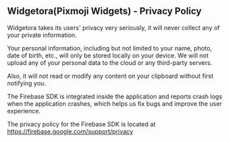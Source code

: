 ## Widgetora(Pixmoji Widgets) - Privacy Policy

Widgetora takes its users' privacy very seriously, it will never collect any of your private information. 

Your personal information, including but not limited to your name, photo, date of birth, etc., will only be stored locally on your device. We will not upload any of your personal data to the cloud or any third-party servers.

Also, it will not read or modify any content on your clipboard without first notifying you.

The Firebase SDK is integrated inside the application and reports crash logs when the application crashes, which helps us fix bugs and improve the user experience.

The privacy policy for the Firebase SDK is located at https://firebase.google.com/support/privacy